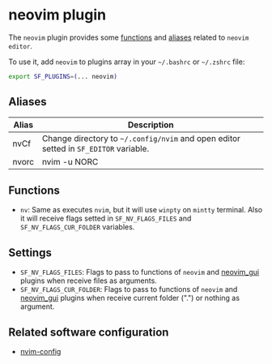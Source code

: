 # neovim plugin

The `neovim` plugin provides some [functions](#functions) and [aliases](#aliases) related to `neovim editor`.

To use it, add `neovim` to plugins array in your `~/.bashrc` or `~/.zshrc` file:

```sh
export SF_PLUGINS=(... neovim)
```

## Aliases

| Alias | Description                                                                          |
| ----- | ------------------------------------------------------------------------------------ |
| nvCf  | Change directory to `~/.config/nvim` and open editor setted in `SF_EDITOR` variable. |
| nvorc | nvim -u NORC                                                                         |

## Functions

- `nv`: Same as executes `nvim`, but it will use `winpty` on `mintty` terminal. Also it will receive flags setted in `SF_NV_FLAGS_FILES` and `SF_NV_FLAGS_CUR_FOLDER` variables.

## Settings

- `SF_NV_FLAGS_FILES`: Flags to pass to functions of `neovim` and [neovim_gui](/plugins/neovim_gui/) plugins when receive files as arguments.
- `SF_NV_FLAGS_CUR_FOLDER`: Flags to pass to functions of `neovim` and [neovim_gui](/plugins/neovim_gui/) plugins when receive current folder (".") or nothing as argument.

## Related software configuration

- [nvim-config](https://github.com/Hdoc1509/nvim-config)
